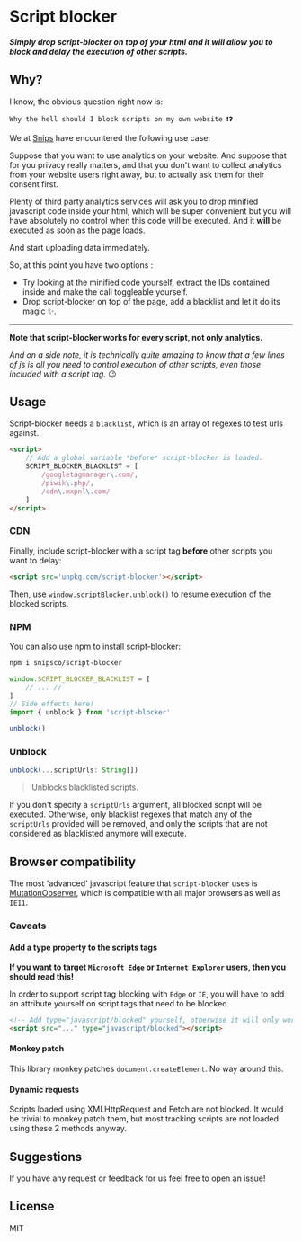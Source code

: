 # Script blocker

##### Simply drop script-blocker on top of your html and it will allow you to block and delay the execution of other scripts.

## Why?

I know, the obvious question right now is:

`Why the hell should I block scripts on my own website ❗️❓`

We at [Snips](https://snips.ai) have encountered the following use case:

Suppose that you want to use analytics on your website. And suppose that for you privacy really matters, and that you don't want to collect analytics from your website users right away, but to actually ask them for their consent first.

Plenty of third party analytics services will ask you to drop minified javascript code inside your html, which will be super convenient but you will have absolutely no control when this code will be executed. And it **will** be executed as soon as the page loads.

And start uploading data immediately.

So, at this point you have two options :

- Try looking at the minified code yourself, extract the IDs contained inside and make the call toggleable yourself.
- Drop script-blocker on top of the page, add a blacklist and let it do its magic ✨.

----------

**Note that script-blocker works for every script, not only analytics.**

*And on a side note, it is technically quite amazing to know that a few lines of js is all you need to control execution of other scripts, even those included with a script tag.* 😉

## Usage

Script-blocker needs a `blacklist`, which is an array of regexes to test urls against.

```html
<script>
    // Add a global variable *before* script-blocker is loaded.
    SCRIPT_BLOCKER_BLACKLIST = [
        /googletagmanager\.com/,
        /piwik\.php/,
        /cdn\.mxpnl\.com/
    ]
</script>
```

### CDN


Finally, include script-blocker with a script tag **before** other scripts you want to delay:

```html
<script src='unpkg.com/script-blocker'></script>
```

Then, use `window.scriptBlocker.unblock()` to resume execution of the blocked scripts.

### NPM

You can also use npm to install script-blocker:

```bash
npm i snipsco/script-blocker
```

```js
window.SCRIPT_BLOCKER_BLACKLIST = [
    // ... //
]
// Side effects here!
import { unblock } from 'script-blocker'

unblock()
```

### Unblock

```js
unblock(...scriptUrls: String[])
```

> Unblocks blacklisted scripts.

If you don't specify a `scriptUrls` argument, all blocked script will be executed.
Otherwise, only blacklist regexes that match any of the `scriptUrls` provided will be removed, and only the scripts that are not considered as blacklisted anymore will execute.


## Browser compatibility

The most 'advanced' javascript feature that `script-blocker` uses is [MutationObserver](https://developer.mozilla.org/en-US/docs/Web/API/MutationObserver), which is compatible with all major browsers as well as `IE11`.

### Caveats

#### Add a type property to the scripts tags

**If you want to target `Microsoft Edge` or `Internet Explorer` users, then you should read this!**


In order to support script tag blocking with `Edge` or `IE`, you will have to add an attribute yourself on script tags that need to be blocked.

```html
<!-- Add type="javascript/blocked" yourself, otherwise it will only work on Chrome/Firefox/Safari -->
<script src="..." type="javascript/blocked"></script>
```

#### Monkey patch

This library monkey patches `document.createElement`. No way around this.

#### Dynamic requests

Scripts loaded using XMLHttpRequest and Fetch are not blocked. It would be trivial to monkey patch them, but most tracking scripts are not loaded using these 2 methods anyway.

## Suggestions

If you have any request or feedback for us feel free to open an issue!

## License

MIT
